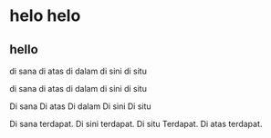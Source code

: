 # helo helo

## hello

di sana
di atas
di dalam
di sini
di situ

di sana di atas di dalam di sini di situ

Di sana
Di atas
Di dalam
Di sini
Di situ

Di sana terdapat. Di sini terdapat. Di situ Terdapat. Di atas terdapat.
